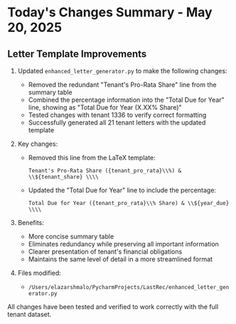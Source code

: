 # Today's Changes Summary - May 20, 2025

## Letter Template Improvements

1. Updated `enhanced_letter_generator.py` to make the following changes:

   - Removed the redundant "Tenant's Pro-Rata Share" line from the summary table
   - Combined the percentage information into the "Total Due for Year" line, showing as "Total Due for Year (X.XX% Share)"
   - Tested changes with tenant 1336 to verify correct formatting
   - Successfully generated all 21 tenant letters with the updated template

2. Key changes:

   - Removed this line from the LaTeX template:
     ```
     Tenant's Pro-Rata Share ({tenant_pro_rata}\\%) & \\${tenant_share} \\\\
     ```

   - Updated the "Total Due for Year" line to include the percentage:
     ```
     Total Due for Year ({tenant_pro_rata}\\% Share) & \\${year_due} \\\\
     ```

3. Benefits:

   - More concise summary table
   - Eliminates redundancy while preserving all important information
   - Clearer presentation of tenant's financial obligations
   - Maintains the same level of detail in a more streamlined format

4. Files modified:
   - `/Users/elazarshmalo/PycharmProjects/LastRec/enhanced_letter_generator.py`

All changes have been tested and verified to work correctly with the full tenant dataset.